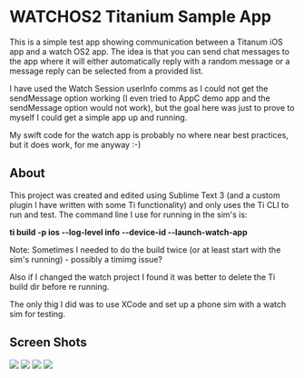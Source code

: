 # WATCHOS2 Titanium Sample App

This is a simple test app showing communication between a Titanum iOS app and a watch OS2 app. The idea is that you can send chat messages to the app where it will either automatically reply with a random message or a message reply can be selected from a provided list.


I have used the Watch Session userInfo comms as I could not get the sendMessage option working (I even tried to AppC demo app and the sendMessage option would not work), but the goal here was just to prove to myself I could get a simple app up and running.


My swift code for the watch app is probably no where near best practices, but it does work, for me anyway :-)


## About
This project was created and edited using Sublime Text 3 (and a custom plugin I have written with some Ti functionality) and only uses the Ti CLI to run and test. The command line I use for running in the sim's is:

**ti build -p ios --log-level info --device-id --launch-watch-app**

Note: Sometimes I needed to do the build twice (or at least start with the sim's running) - possibly a timimg issue?

Also if I changed the watch project I found it was better to delete the Ti build dir before re running.


The only thig I did was to use XCode and set up a phone sim with a watch sim for testing.


## Screen Shots
![](https://github.com/magnatronus/ti-swift-watch-test/blob/master/screens/Slide1.png)
![](https://github.com/magnatronus/ti-swift-watch-test/blob/master/screens/Slide4.png)
![](https://github.com/magnatronus/ti-swift-watch-test/blob/master/screens/Slide2.png)
![](https://github.com/magnatronus/ti-swift-watch-test/blob/master/screens/Slide3.png)


